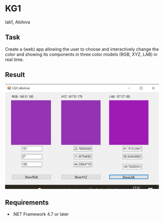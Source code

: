 # KG1
lab1, Abilova

## Task

Create a (web) app allowing the user to choose and interactively change the color and showing its components in three 
color models (RGB, XYZ, LAB) in real time.

## Result

![Screenshot of the program](example.png)

## Requirements

* .NET Framework 4.7 or later

